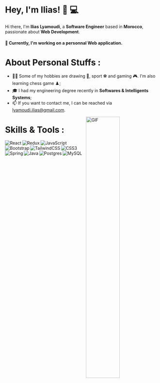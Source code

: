 # Hey, I'm Ilias! 👋 💻

Hi there, I'm **Ilias Lyamoudi**, a **Software Engineer** based in **Morocco**, passionate about **Web Development**.

#### 🔭  Currently, I'm working on a personnal Web application. 

<div class="row">
  <p>
    <h1>About Personal Stuffs : </h1>

  - 🧑🏻 Some of my hobbies are drawing 🎨, sport ⚽ and gaming 🎮. I'm also learning chess game ♟️;
  - 🎓 I had my engineering degree recently in **Softwares & Intelligents Systems**;
  - 📫 If you want to contact me, I can be reached via [lyamoudi.ilias@gmail.com](mailto:lyamoudi.ilias@gmail.com).
  </p>
    <img align="right" alt="GIF" src="https://media1.giphy.com/media/qgQUggAC3Pfv687qPC/giphy.gif?*cid=ecf05e47qs4vghgnwjau89yasub1f8edpnlxuepoq8zyqft4&rid=giphy.gif&ct=g"  width="47%"/>
</div>

<p>
<h1>Skills & Tools :</h1>
</p>

<div class="row">
  <img align="left" alt="React" src="https://img.shields.io/badge/react-%2320232a.svg?style=for-the-badge&logo=react&logoColor=%2361DAFB" />

  <img align="left" alt="Redux" src="https://img.shields.io/badge/redux-%23593d88.svg?style=for-the-badge&logo=redux&logoColor=white" />

  <img align="left" alt="JavaScript" src="https://img.shields.io/badge/javascript-%23323330.svg?style=for-the-badge&logo=javascript&logoColor=%23F7DF1E" />

  <img align="left" alt="Bootstrap" src="https://img.shields.io/badge/bootstrap-%23563D7C.svg?style=for-the-badge&logo=bootstrap&logoColor=white" />

  <img align="left" alt="TailwindCSS" src="https://img.shields.io/badge/tailwindcss-%2338B2AC.svg?style=for-the-badge&logo=tailwind-css&logoColor=white" />

  <img align="left" alt="CSS3" src="https://img.shields.io/badge/css3-%231572B6.svg?style=for-the-badge&logo=css3&logoColor=white" />

  <img align="left" alt="Spring" src="https://img.shields.io/badge/spring-%236DB33F.svg?style=for-the-badge&logo=spring&logoColor=white" />

  <img align="left" alt="Java" src="https://img.shields.io/badge/java-%23ED8B00.svg?style=for-the-badge&logo=java&logoColor=white" />

  <img align="left" alt="Postgres" src="https://img.shields.io/badge/postgres-%23316192.svg?style=for-the-badge&logo=postgresql&logoColor=white" />

  <img align="left" alt="MySQL" src="https://img.shields.io/badge/mysql-%2300f.svg?style=for-the-badge&logo=mysql&logoColor=white" />
</div>

